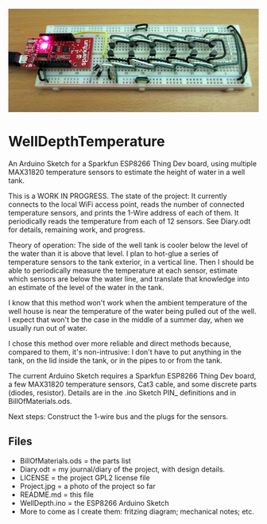 ![The Project so far](https://github.com/bneedhamia/WellDepthTemperature/blob/master/Project.jpg)
# WellDepthTemperature
An Arduino Sketch for a Sparkfun ESP8266 Thing Dev board, using multiple MAX31820 temperature sensors to estimate the height of water in a well tank.

This is a WORK IN PROGRESS. The state of the project: It currently connects to the local WiFi access point, reads the number of connected temperature sensors, and prints the 1-Wire address of each of them. It periodically reads the temperature from each of 12 sensors. See Diary.odt for details, remaining work, and progress.

Theory of operation: The side of the well tank is cooler below the level of the water than it is above that level. I plan to hot-glue a series of temperature sensors to the tank exterior, in a vertical line. Then I should be able to periodically measure the temperature at each sensor, estimate which sensors are below the water line, and translate that knowledge into an estimate of the level of the water in the tank.

I know that this method won't work when the ambient temperature of the well house is near the temperature of the water being pulled out of the well. I expect that won't be the case in the middle of a summer day, when we usually run out of water.

I chose this method over more reliable and direct methods because, compared to them, it's non-intrusive: I don't have to put anything in the tank, on the lid inside the tank, or in the pipes to or from the tank.

The current Arduino Sketch requires a Sparkfun ESP8266 Thing Dev board, a few MAX31820 temperature sensors, Cat3 cable, and some discrete parts (diodes, resistor). Details are in the .ino Sketch PIN_ definitions and in BillOfMaterials.ods.

Next steps: Construct the 1-wire bus and the plugs for the sensors.

## Files
* BillOfMaterials.ods = the parts list
* Diary.odt = my journal/diary of the project, with design details.
* LICENSE = the project GPL2 license file
* Project.jpg = a photo of the project so far
* README.md = this file
* WellDepth.ino = the ESP8266 Arduino Sketch
* More to come as I create them: fritzing diagram; mechanical notes; etc.

